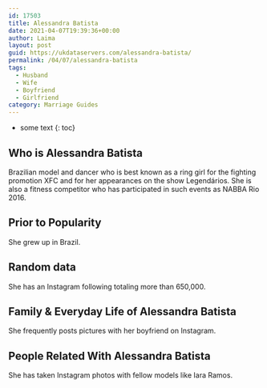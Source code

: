 ```yaml
---
id: 17503
title: Alessandra Batista
date: 2021-04-07T19:39:36+00:00
author: Laima
layout: post
guid: https://ukdataservers.com/alessandra-batista/
permalink: /04/07/alessandra-batista
tags:
  - Husband
  - Wife
  - Boyfriend
  - Girlfriend
category: Marriage Guides
---
```


* some text
{: toc}


## Who is Alessandra Batista
                  
                  
                  
Brazilian model and dancer who is best known as a ring girl for the fighting promotion XFC and for her appearances on the show Legendários. She is also a fitness competitor who has participated in such events as NABBA Rio 2016.
                  
              
            
              
            
                
                
                
## Prior to Popularity
                  
                  
                  
She grew up in Brazil.
                  
              
            
              
            
                
                
                
## Random data
                  
                  
                  
She has an Instagram following totaling more than 650,000.
                  
              
            
              
            
                
                
                
## Family & Everyday Life of Alessandra Batista
                  
                  
                  
She frequently posts pictures with her boyfriend on Instagram.
                  
              
            
              
            
                
                
                
## People Related With Alessandra Batista
                  
                  
                  
She has taken Instagram photos with fellow models like Iara Ramos.
                  
              
            
              
            
                
              
            
              
              
            
            
              
            
          
          
          